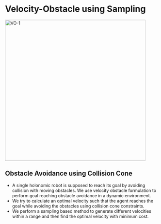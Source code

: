 # Velocity-Obstacle using Sampling
<img width="463" alt="VO-1" src="https://user-images.githubusercontent.com/32260835/120100006-8271b800-c14f-11eb-9e3d-8f216e8b7bc7.png">

## Obstacle Avoidance using Collision Cone

* A single holonomic robot is supposed to reach its goal by avoiding collision with moving obstacles. We use velocity obstacle formulation to perform goal reaching obstacle avoidance in a dynamic environment.
* We try to calculate an optimal velocity such that the agent reaches the goal while avoiding the obstacles using collision cone constraints. 
* We perform a sampling based method to generate different velocities within a range and then find the optimal velocity with minimum cost.
